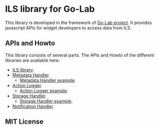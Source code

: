 ILS library for Go-Lab
===

This library is developed in the framework of [Go-Lab project](http://www.go-lab-project.eu/). It provides javascript APIs for widget developers to access data from ILS. 

## APIs and Howto
This library consists of several parts. The APIs and Howto of the different libraries are available here: 

* [ILS library](https://github.com/go-lab/ils/wiki/ILS-Library).
* [Metadata Handler](https://github.com/go-lab/ils/wiki/MetadataHandler).
	* [Metadata Handler example](https://github.com/go-lab/ils/wiki/example%20metadata).
* [Action Logger](https://github.com/go-lab/ils/wiki/ActionLogger).
	* [Action Logger example](https://github.com/go-lab/ils/wiki/example%20action%20log).
* [Storage Handler](https://github.com/go-lab/ils/wiki/StorageHandler).
	* [Storage Handler example](https://github.com/go-lab/ils/wiki/example%20resource).
* [Notification Handler](https://github.com/go-lab/ils/wiki/NotificationClient).

## MIT License



